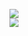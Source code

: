 [![](https://img.shields.io/badge/Made%20With-Github%20Spray-lightgrey.svg?style=for-the-badge&logo=github)](https://github.com/Annihil/github-spray#19858)  
[![](https://i.imgur.com/2DrTn0Z.gif)](https://github.com/Annihil/github-spray)
